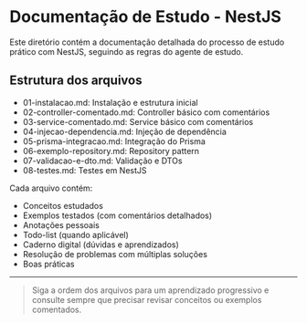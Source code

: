 # Documentação de Estudo - NestJS

Este diretório contém a documentação detalhada do processo de estudo prático com NestJS, seguindo as regras do agente de estudo.

## Estrutura dos arquivos
- 01-instalacao.md: Instalação e estrutura inicial
- 02-controller-comentado.md: Controller básico com comentários
- 03-service-comentado.md: Service básico com comentários
- 04-injecao-dependencia.md: Injeção de dependência
- 05-prisma-integracao.md: Integração do Prisma
- 06-exemplo-repository.md: Repository pattern
- 07-validacao-e-dto.md: Validação e DTOs
- 08-testes.md: Testes em NestJS

Cada arquivo contém:
- Conceitos estudados
- Exemplos testados (com comentários detalhados)
- Anotações pessoais
- Todo-list (quando aplicável)
- Caderno digital (dúvidas e aprendizados)
- Resolução de problemas com múltiplas soluções
- Boas práticas

---

> Siga a ordem dos arquivos para um aprendizado progressivo e consulte sempre que precisar revisar conceitos ou exemplos comentados.
